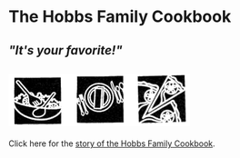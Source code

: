 # The Hobbs Family Cookbook

## *"It's your favorite!"*

## ![It's your favorite!](extras/TheHobbsFamilyCookbook.png "It's your favorite!")

Click here for the
[story of the Hobbs Family Cookbook](https://craigahobbs.github.io/markdown-book/#id=ItsYourFavorite&categories.0=Introduction&url=https://craigahobbs.github.io/hobbs-family-cookbook/HobbsFamilyCookbook.json).
